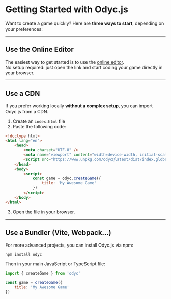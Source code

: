 <script>
import Emoji from '../../../lib/ui/Doc/Emoji.svelte'
</script>

# <Emoji src="🚀" /> Getting Started with Odyc.js

Want to create a game quickly? Here are **three ways to start**, depending on your preferences:

---

## <Emoji src="🧪" /> Use the Online Editor

The easiest way to get started is to use the [online editor](/playground).  
No setup required: just open the link and start coding your game directly in your browser.

---

## <Emoji src="📦" /> Use a CDN

If you prefer working locally **without a complex setup**, you can import Odyc.js from a CDN.

1. Create an `index.html` file
2. Paste the following code:

```html
<!doctype html>
<html lang="en">
	<head>
		<meta charset="UTF-8" />
		<meta name="viewport" content="width=device-width, initial-scale=1.0" />
		<script src="https://www.unpkg.com/odyc@latest/dist/index.global.js"></script>
	</head>
	<body>
		<script>
			const game = odyc.createGame({
				title: 'My Awesome Game'
			})
		</script>
	</body>
</html>
```

3. Open the file in your browser.

---

## <Emoji src="🔧" /> Use a Bundler (Vite, Webpack…)

For more advanced projects, you can install Odyc.js via npm:

```bash
npm install odyc
```

Then in your main JavaScript or TypeScript file:

```js
import { createGame } from 'odyc'

const game = createGame({
	title: 'My Awesome Game'
})
```
